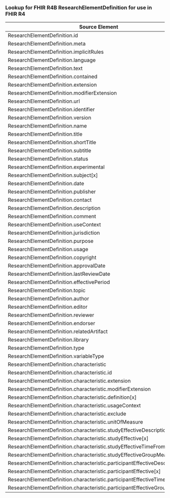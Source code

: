 ### Lookup for FHIR R4B ResearchElementDefinition for use in FHIR R4

| Source Element | Usage | Target |
| -------------- | ----- | ------ |
| ResearchElementDefinition.id | UseElementRenamed | ResearchElementDefinition.id |
| ResearchElementDefinition.meta | UseElementRenamed | ResearchElementDefinition.meta |
| ResearchElementDefinition.implicitRules | UseElementRenamed | ResearchElementDefinition.implicitRules |
| ResearchElementDefinition.language | UseElementRenamed | ResearchElementDefinition.language |
| ResearchElementDefinition.text | UseElementRenamed | ResearchElementDefinition.text |
| ResearchElementDefinition.contained | UseElementRenamed | ResearchElementDefinition.contained |
| ResearchElementDefinition.extension | UseElementRenamed | ResearchElementDefinition.extension |
| ResearchElementDefinition.modifierExtension | UseElementRenamed | ResearchElementDefinition.modifierExtension |
| ResearchElementDefinition.url | UseElementRenamed | ResearchElementDefinition.url |
| ResearchElementDefinition.identifier | UseElementRenamed | ResearchElementDefinition.identifier |
| ResearchElementDefinition.version | UseElementRenamed | ResearchElementDefinition.version |
| ResearchElementDefinition.name | UseElementRenamed | ResearchElementDefinition.name |
| ResearchElementDefinition.title | UseElementRenamed | ResearchElementDefinition.title |
| ResearchElementDefinition.shortTitle | UseElementRenamed | ResearchElementDefinition.shortTitle |
| ResearchElementDefinition.subtitle | UseElementRenamed | ResearchElementDefinition.subtitle |
| ResearchElementDefinition.status | UseElementRenamed | ResearchElementDefinition.status |
| ResearchElementDefinition.experimental | UseElementRenamed | ResearchElementDefinition.experimental |
| ResearchElementDefinition.subject[x] | UseElementRenamed | ResearchElementDefinition.subject[x] |
| ResearchElementDefinition.date | UseElementRenamed | ResearchElementDefinition.date |
| ResearchElementDefinition.publisher | UseElementRenamed | ResearchElementDefinition.publisher |
| ResearchElementDefinition.contact | UseElementRenamed | ResearchElementDefinition.contact |
| ResearchElementDefinition.description | UseElementRenamed | ResearchElementDefinition.description |
| ResearchElementDefinition.comment | UseElementRenamed | ResearchElementDefinition.comment |
| ResearchElementDefinition.useContext | UseElementRenamed | ResearchElementDefinition.useContext |
| ResearchElementDefinition.jurisdiction | UseElementRenamed | ResearchElementDefinition.jurisdiction |
| ResearchElementDefinition.purpose | UseElementRenamed | ResearchElementDefinition.purpose |
| ResearchElementDefinition.usage | UseElementRenamed | ResearchElementDefinition.usage |
| ResearchElementDefinition.copyright | UseElementRenamed | ResearchElementDefinition.copyright |
| ResearchElementDefinition.approvalDate | UseElementRenamed | ResearchElementDefinition.approvalDate |
| ResearchElementDefinition.lastReviewDate | UseElementRenamed | ResearchElementDefinition.lastReviewDate |
| ResearchElementDefinition.effectivePeriod | UseElementRenamed | ResearchElementDefinition.effectivePeriod |
| ResearchElementDefinition.topic | UseElementRenamed | ResearchElementDefinition.topic |
| ResearchElementDefinition.author | UseElementRenamed | ResearchElementDefinition.author |
| ResearchElementDefinition.editor | UseElementRenamed | ResearchElementDefinition.editor |
| ResearchElementDefinition.reviewer | UseElementRenamed | ResearchElementDefinition.reviewer |
| ResearchElementDefinition.endorser | UseElementRenamed | ResearchElementDefinition.endorser |
| ResearchElementDefinition.relatedArtifact | UseElementRenamed | ResearchElementDefinition.relatedArtifact |
| ResearchElementDefinition.library | UseElementRenamed | ResearchElementDefinition.library |
| ResearchElementDefinition.type | UseElementRenamed | ResearchElementDefinition.type |
| ResearchElementDefinition.variableType | UseElementRenamed | ResearchElementDefinition.variableType |
| ResearchElementDefinition.characteristic | UseElementRenamed | ResearchElementDefinition.characteristic |
| ResearchElementDefinition.characteristic.id | UseElementRenamed | ResearchElementDefinition.characteristic.id |
| ResearchElementDefinition.characteristic.extension | UseElementRenamed | ResearchElementDefinition.characteristic.extension |
| ResearchElementDefinition.characteristic.modifierExtension | UseElementRenamed | ResearchElementDefinition.characteristic.modifierExtension |
| ResearchElementDefinition.characteristic.definition[x] | UseElementRenamed | ResearchElementDefinition.characteristic.definition[x] |
| ResearchElementDefinition.characteristic.usageContext | UseElementRenamed | ResearchElementDefinition.characteristic.usageContext |
| ResearchElementDefinition.characteristic.exclude | UseElementRenamed | ResearchElementDefinition.characteristic.exclude |
| ResearchElementDefinition.characteristic.unitOfMeasure | UseElementRenamed | ResearchElementDefinition.characteristic.unitOfMeasure |
| ResearchElementDefinition.characteristic.studyEffectiveDescription | UseElementRenamed | ResearchElementDefinition.characteristic.studyEffectiveDescription |
| ResearchElementDefinition.characteristic.studyEffective[x] | UseElementRenamed | ResearchElementDefinition.characteristic.studyEffective[x] |
| ResearchElementDefinition.characteristic.studyEffectiveTimeFromStart | UseElementRenamed | ResearchElementDefinition.characteristic.studyEffectiveTimeFromStart |
| ResearchElementDefinition.characteristic.studyEffectiveGroupMeasure | UseElementRenamed | ResearchElementDefinition.characteristic.studyEffectiveGroupMeasure |
| ResearchElementDefinition.characteristic.participantEffectiveDescription | UseElementRenamed | ResearchElementDefinition.characteristic.participantEffectiveDescription |
| ResearchElementDefinition.characteristic.participantEffective[x] | UseElementRenamed | ResearchElementDefinition.characteristic.participantEffective[x] |
| ResearchElementDefinition.characteristic.participantEffectiveTimeFromStart | UseElementRenamed | ResearchElementDefinition.characteristic.participantEffectiveTimeFromStart |
| ResearchElementDefinition.characteristic.participantEffectiveGroupMeasure | UseElementRenamed | ResearchElementDefinition.characteristic.participantEffectiveGroupMeasure |
